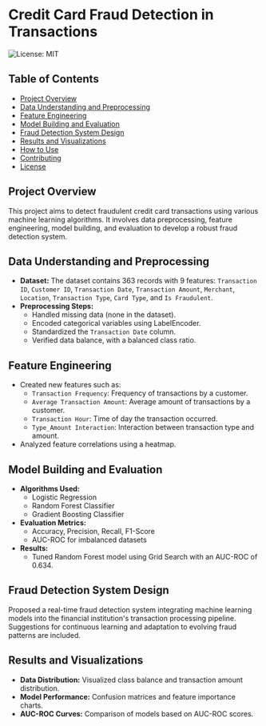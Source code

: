 # **Credit Card Fraud Detection in Transactions**

![License: MIT](https://img.shields.io/badge/License-MIT-yellow.svg)

## **Table of Contents**
- [Project Overview](#project-overview)
- [Data Understanding and Preprocessing](#data-understanding-and-preprocessing)
- [Feature Engineering](#feature-engineering)
- [Model Building and Evaluation](#model-building-and-evaluation)
- [Fraud Detection System Design](#fraud-detection-system-design)
- [Results and Visualizations](#results-and-visualizations)
- [How to Use](#how-to-use)
- [Contributing](#contributing)
- [License](#license)

## **Project Overview**
This project aims to detect fraudulent credit card transactions using various machine learning algorithms. It involves data preprocessing, feature engineering, model building, and evaluation to develop a robust fraud detection system.

## **Data Understanding and Preprocessing**
- **Dataset:** The dataset contains 363 records with 9 features: `Transaction ID`, `Customer ID`, `Transaction Date`, `Transaction Amount`, `Merchant`, `Location`, `Transaction Type`, `Card Type`, and `Is Fraudulent`.
- **Preprocessing Steps:**
  - Handled missing data (none in the dataset).
  - Encoded categorical variables using LabelEncoder.
  - Standardized the `Transaction Date` column.
  - Verified data balance, with a balanced class ratio.

## **Feature Engineering**
- Created new features such as:
  - `Transaction Frequency`: Frequency of transactions by a customer.
  - `Average Transaction Amount`: Average amount of transactions by a customer.
  - `Transaction Hour`: Time of day the transaction occurred.
  - `Type_Amount Interaction`: Interaction between transaction type and amount.
- Analyzed feature correlations using a heatmap.

## **Model Building and Evaluation**
- **Algorithms Used:**
  - Logistic Regression
  - Random Forest Classifier
  - Gradient Boosting Classifier
- **Evaluation Metrics:**
  - Accuracy, Precision, Recall, F1-Score
  - AUC-ROC for imbalanced datasets
- **Results:**
  - Tuned Random Forest model using Grid Search with an AUC-ROC of 0.634.

## **Fraud Detection System Design**
Proposed a real-time fraud detection system integrating machine learning models into the financial institution's transaction processing pipeline. Suggestions for continuous learning and adaptation to evolving fraud patterns are included.

## **Results and Visualizations**
- **Data Distribution:** Visualized class balance and transaction amount distribution.
- **Model Performance:** Confusion matrices and feature importance charts.
- **AUC-ROC Curves:** Comparison of models based on AUC-ROC scores.

